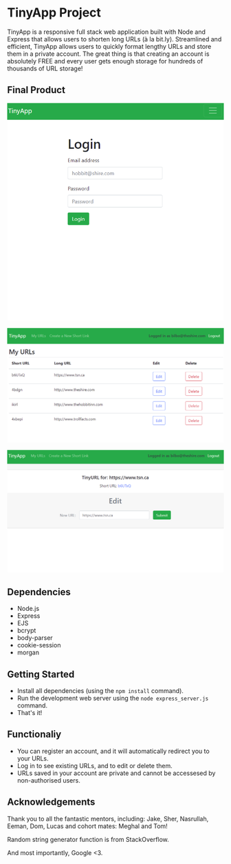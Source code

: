 # TinyApp Project

TinyApp is a responsive full stack web application built with Node and Express that allows users to shorten long URLs (à la bit.ly). Streamlined and efficient, TinyApp allows users to quickly format lengthy URLs and store them in a private account. The great thing is that creating an account is absolutely FREE and every user gets enough storage for hundreds of thousands of URL storage! 

## Final Product

!["screenshot of login page"](https://github.com/habibcodes/tinyapp/blob/main/docs/login-page.png?raw=true)

!["screenshot of URLs page"](https://github.com/habibcodes/tinyapp/blob/main/docs/urls-page.png?raw=true)

!["screenshot of edit page"](https://github.com/habibcodes/tinyapp/blob/main/docs/edit-page.png?raw=true)

## Dependencies

- Node.js
- Express
- EJS
- bcrypt
- body-parser
- cookie-session
- morgan

## Getting Started

- Install all dependencies (using the `npm install` command).
- Run the development web server using the `node express_server.js` command.
- That's it!

## Functionaliy
- You can register an account, and it will automatically redirect you to your URLs.
- Log in to see existing URLs, and to edit or delete them.
- URLs saved in your account are private and cannot be accessesed by non-authorised users.

## Acknowledgements
Thank you to all the fantastic mentors, including: Jake, Sher, Nasrullah, Eeman, Dom, Lucas and cohort mates: Meghal and Tom! 

Random string generator function is from StackOverflow. 

And most importantly, Google <3. 